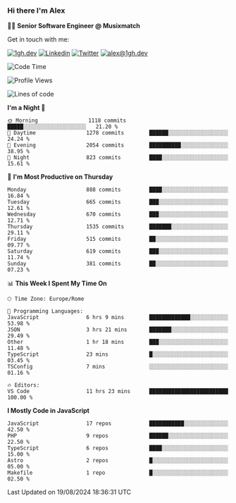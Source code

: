 ### Hi there I'm Alex

👨‍💻 __Senior Software Engineer @ Musixmatch__

Get in touch with me:

[![1gh.dev](https://img.shields.io/static/v1?label=1gh.dev&message=%20&color=red&logo=&style=flat-square&logoColor=white)](https://www.1gh.dev/)
[![Linkedin](https://img.shields.io/static/v1?label=Linkedin&message=%20&color=blue&logo=Linkedin&style=flat-square&logoColor=white)](https://linkedin.com/in/alexghirelli)
[![Twitter](https://img.shields.io/static/v1?label=Twitter&message=%20&color=blue&logo=Twitter&style=flat-square&logoColor=white)](https://twitter.com/alexGhirelli)
[![alex@1gh.dev](https://img.shields.io/static/v1?label=alex@1gh.dev&message=%20&color=red&logo=gmail&style=flat-square&logoColor=white)](mailto:alex@1gh.dev)

<!--START_SECTION:waka-->
![Code Time](http://img.shields.io/badge/Code%20Time-8%2C036%20hrs%2027%20mins-blue)

![Profile Views](http://img.shields.io/badge/Profile%20Views-1-blue)

![Lines of code](https://img.shields.io/badge/From%20Hello%20World%20I%27ve%20Written-25.6%20million%20lines%20of%20code-blue)

**I'm a Night 🦉** 

```text
🌞 Morning                1118 commits        █████░░░░░░░░░░░░░░░░░░░░   21.20 % 
🌆 Daytime                1278 commits        ██████░░░░░░░░░░░░░░░░░░░   24.24 % 
🌃 Evening                2054 commits        ██████████░░░░░░░░░░░░░░░   38.95 % 
🌙 Night                  823 commits         ████░░░░░░░░░░░░░░░░░░░░░   15.61 % 
```
📅 **I'm Most Productive on Thursday** 

```text
Monday                   888 commits         ████░░░░░░░░░░░░░░░░░░░░░   16.84 % 
Tuesday                  665 commits         ███░░░░░░░░░░░░░░░░░░░░░░   12.61 % 
Wednesday                670 commits         ███░░░░░░░░░░░░░░░░░░░░░░   12.71 % 
Thursday                 1535 commits        ███████░░░░░░░░░░░░░░░░░░   29.11 % 
Friday                   515 commits         ██░░░░░░░░░░░░░░░░░░░░░░░   09.77 % 
Saturday                 619 commits         ███░░░░░░░░░░░░░░░░░░░░░░   11.74 % 
Sunday                   381 commits         ██░░░░░░░░░░░░░░░░░░░░░░░   07.23 % 
```


📊 **This Week I Spent My Time On** 

```text
🕑︎ Time Zone: Europe/Rome

💬 Programming Languages: 
JavaScript               6 hrs 9 mins        █████████████░░░░░░░░░░░░   53.98 % 
JSON                     3 hrs 21 mins       ███████░░░░░░░░░░░░░░░░░░   29.49 % 
Other                    1 hr 18 mins        ███░░░░░░░░░░░░░░░░░░░░░░   11.48 % 
TypeScript               23 mins             █░░░░░░░░░░░░░░░░░░░░░░░░   03.45 % 
TSConfig                 7 mins              ░░░░░░░░░░░░░░░░░░░░░░░░░   01.16 % 

🔥 Editors: 
VS Code                  11 hrs 23 mins      █████████████████████████   100.00 % 
```

**I Mostly Code in JavaScript** 

```text
JavaScript               17 repos            ███████████░░░░░░░░░░░░░░   42.50 % 
PHP                      9 repos             ██████░░░░░░░░░░░░░░░░░░░   22.50 % 
TypeScript               6 repos             ████░░░░░░░░░░░░░░░░░░░░░   15.00 % 
Astro                    2 repos             █░░░░░░░░░░░░░░░░░░░░░░░░   05.00 % 
Makefile                 1 repo              █░░░░░░░░░░░░░░░░░░░░░░░░   02.50 % 
```




 Last Updated on 19/08/2024 18:36:31 UTC
<!--END_SECTION:waka-->
